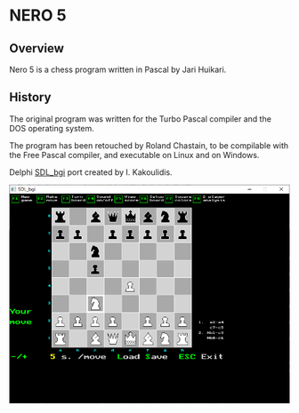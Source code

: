 # NERO 5

## Overview

Nero 5 is a chess program written in Pascal by Jari Huikari.

## History

The original program was written for the Turbo Pascal compiler and the DOS operating system.

The program has been retouched by Roland Chastain, to be compilable with the Free Pascal compiler, and executable on Linux and on Windows.

Delphi [SDL_bgi](http://libxbgi.sourceforge.net) port created by I. Kakoulidis.

<img src="https://github.com/JulStrat/nero5/blob/main/delphi/NERO5.PNG">
